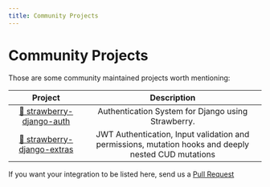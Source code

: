 ```yaml
---
title: Community Projects
---
```


# Community Projects

Those are some community maintained projects worth mentioning:

|                                      Project                                      |                                             Description                                              |
| :-------------------------------------------------------------------------------: | :--------------------------------------------------------------------------------------------------: |
|  [🐙 strawberry-django-auth](https://github.com/nrbnlulu/strawberry-django-auth)  |                          Authentication System for Django using Strawberry.                          |
| [🐙 strawberry-django-extras](https://github.com/m4riok/strawberry-django-extras) | JWT Authentication, Input validation and permissions, mutation hooks and deeply nested CUD mutations |

If you want your integration to be listed here, send us a
[Pull Request](https://github.com/strawberry-graphql/strawberry-django/pulls)
